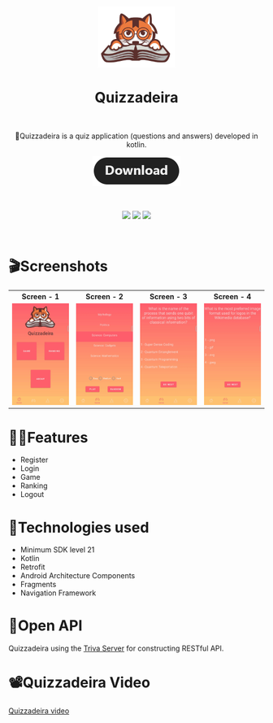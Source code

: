 <p align="center">
   <img src="/img-readme/Catu.png" width="30%" height="30%"/>
</p>
<p>
<h1 align="center">Quizzadeira</h1></br>
</p>
<p align="center">  
🦊Quizzadeira is a quiz application (questions and answers) developed in kotlin.
<p align="center"><a href="https://github.com/williansbeato/Kotlin-Quizzadeira/releases"><img src="/img-readme/download.png"></a></p> 
</br>
</p>
<p align="center">
<img src="https://img.shields.io/badge/Version-1.0-red">
<img src="https://img.shields.io/badge/License-de%20Deus-orange">
<img src="https://img.shields.io/badge/build-passing-yellowgreen.svg">
</p>
</br>

# 🎬Screenshots

<div align=center>

<table style="width:100%">
  <tr >
    <th><strong>Screen - 1</strong></th>
    <th><strong>Screen - 2</strong></th>
    <th><strong>Screen - 3</strong></th>
    <th><strong>Screen - 4</strong></th>
  </tr>
  <tr align=center>
    <td>
        <img width="200" src="/img-readme/qPart1.gif">
    </td>
    <td>
        <img width="200"  src="/img-readme/qPart2.gif">
    </td>
    <td>
        <img width="200"  src="/img-readme/qPart3.gif">
    </td>
    <td>
        <img width="200" src="/img-readme/qPart4.gif">
    </td>
  </tr>
</table>

</div>

# 🐱‍🏍Features
	
* Register
* Login
* Game
* Ranking
* Logout

# 📱Technologies used

* Minimum SDK level 21
* Kotlin
* Retrofit 
* Android Architecture Components
* Fragments
* Navigation Framework

#  🔌Open API

Quizzadeira using the [Triva Server](https://super-trivia-server.herokuapp.com/) for constructing RESTful API.<br>

#  📽Quizzadeira Video

[Quizzadeira video](https://www.youtube.com/watch?v=Fe_ONMHyd8c)
